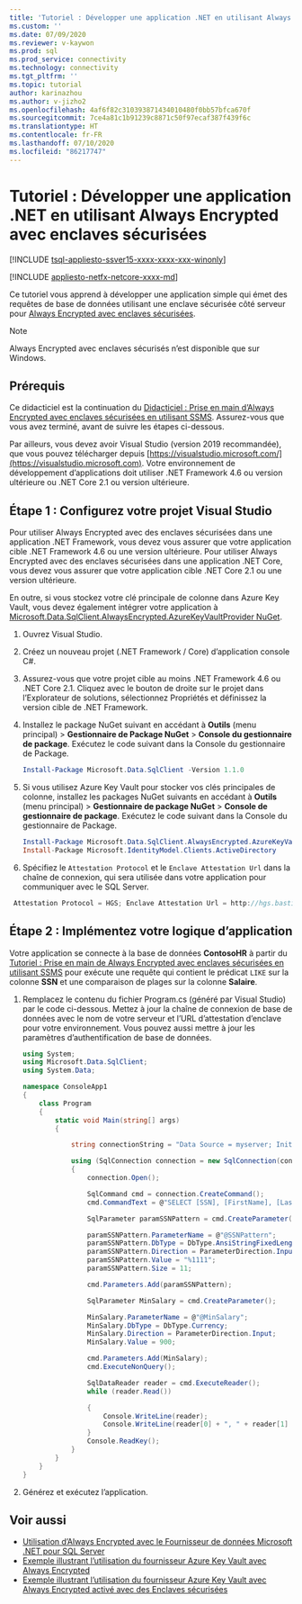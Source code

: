 ```yaml
---
title: 'Tutoriel : Développer une application .NET en utilisant Always Encrypted avec enclaves sécurisées | Microsoft Docs'
ms.custom: ''
ms.date: 07/09/2020
ms.reviewer: v-kaywon
ms.prod: sql
ms.prod_service: connectivity
ms.technology: connectivity
ms.tgt_pltfrm: ''
ms.topic: tutorial
author: karinazhou
ms.author: v-jizho2
ms.openlocfilehash: 4af6f82c310393871434010480f0bb57bfca670f
ms.sourcegitcommit: 7ce4a81c1b91239c8871c50f97ecaf387f439f6c
ms.translationtype: HT
ms.contentlocale: fr-FR
ms.lasthandoff: 07/10/2020
ms.locfileid: "86217747"
---
```

# <a name="tutorial-develop-a-net-application-using-always-encrypted-with-secure-enclaves"></a>Tutoriel : Développer une application .NET en utilisant Always Encrypted avec enclaves sécurisées

[!INCLUDE [tsql-appliesto-ssver15-xxxx-xxxx-xxx-winonly](../../../includes/tsql-appliesto-ssver15-xxxx-xxxx-xxx-winonly.md)]

[!INCLUDE [appliesto-netfx-netcore-xxxx-md](../../../includes/appliesto-netfx-netcore-xxxx-md.md)]

Ce tutoriel vous apprend à développer une application simple qui émet des requêtes de base de données utilisant une enclave sécurisée côté serveur pour [Always Encrypted avec enclaves sécurisées](../../../relational-databases/security/encryption/always-encrypted-enclaves.md).

> [!NOTE]
> Always Encrypted avec enclaves sécurisés n’est disponible que sur Windows.

## <a name="prerequisites"></a>Prérequis

Ce didacticiel est la continuation du [Didacticiel : Prise en main d’Always Encrypted avec enclaves sécurisées en utilisant SSMS](../../../relational-databases/security/tutorial-getting-started-with-always-encrypted-enclaves.md). Assurez-vous que vous avez terminé, avant de suivre les étapes ci-dessous.

Par ailleurs, vous devez avoir Visual Studio (version 2019 recommandée), que vous pouvez télécharger depuis [https://visualstudio.microsoft.com/](https://visualstudio.microsoft.com). Votre environnement de développement d’applications doit utiliser .NET Framework 4.6 ou version ultérieure ou .NET Core 2.1 ou version ultérieure.

## <a name="step-1-set-up-your-visual-studio-project"></a>Étape 1 : Configurez votre projet Visual Studio

Pour utiliser Always Encrypted avec des enclaves sécurisées dans une application .NET Framework, vous devez vous assurer que votre application cible .NET Framework 4.6 ou une version ultérieure. Pour utiliser Always Encrypted avec des enclaves sécurisées dans une application .NET Core, vous devez vous assurer que votre application cible .NET Core 2.1 ou une version ultérieure.

En outre, si vous stockez votre clé principale de colonne dans Azure Key Vault, vous devez également intégrer votre application à [Microsoft.Data.SqlClient.AlwaysEncrypted.AzureKeyVaultProvider NuGet](https://www.nuget.org/packages/Microsoft.Data.SqlClient.AlwaysEncrypted.AzureKeyVaultProvider).

1. Ouvrez Visual Studio.

2. Créez un nouveau projet (.NET Framework / Core) d’application console C\#.

3. Assurez-vous que votre projet cible au moins .NET Framework 4.6 ou .NET Core 2.1. Cliquez avec le bouton de droite sur le projet dans l’Explorateur de solutions, sélectionnez Propriétés et définissez la version cible de .NET Framework.

4. Installez le package NuGet suivant en accédant à **Outils** (menu principal) > **Gestionnaire de Package NuGet** > **Console du gestionnaire de package**. Exécutez le code suivant dans la Console du gestionnaire de Package.

   ```powershell
   Install-Package Microsoft.Data.SqlClient -Version 1.1.0
   ```

5. Si vous utilisez Azure Key Vault pour stocker vos clés principales de colonne, installez les packages NuGet suivants en accédant à **Outils** (menu principal) > **Gestionnaire de package NuGet** > **Console de gestionnaire de package**. Exécutez le code suivant dans la Console du gestionnaire de Package.

   ```powershell
   Install-Package Microsoft.Data.SqlClient.AlwaysEncrypted.AzureKeyVaultProvider -Version 1.0.0
   Install-Package Microsoft.IdentityModel.Clients.ActiveDirectory
   ```

6. Spécifiez le `Attestation Protocol` et le `Enclave Attestation Url` dans la chaîne de connexion, qui sera utilisée dans votre application pour communiquer avec le SQL Server.

  ```cs
   Attestation Protocol = HGS; Enclave Attestation Url = http://hgs.bastion.local/Attestation; Column Encryption Setting = Enabled
   ```

## <a name="step-2-implement-your-application-logic"></a>Étape 2 : Implémentez votre logique d’application

Votre application se connecte à la base de données **ContosoHR** à partir du [Tutoriel : Prise en main de Always Encrypted avec enclaves sécurisées en utilisant SSMS](../../../relational-databases/security/tutorial-getting-started-with-always-encrypted-enclaves.md) pour exécute une requête qui contient le prédicat `LIKE` sur la colonne **SSN** et une comparaison de plages sur la colonne **Salaire**.

1. Remplacez le contenu du fichier Program.cs (généré par Visual Studio) par le code ci-dessous. Mettez à jour la chaîne de connexion de base de données avec le nom de votre serveur et l’URL d’attestation d’enclave pour votre environnement. Vous pouvez aussi mettre à jour les paramètres d’authentification de base de données.

    ```cs
    using System;
    using Microsoft.Data.SqlClient;
    using System.Data;

    namespace ConsoleApp1
    {
        class Program
        {
            static void Main(string[] args)
            {

                string connectionString = "Data Source = myserver; Initial Catalog = ContosoHR; Column Encryption Setting = Enabled;Attestation Protocol = HGS; Enclave Attestation Url = http://hgs.bastion.local/Attestation; Integrated Security = true";

                using (SqlConnection connection = new SqlConnection(connectionString))
                {
                    connection.Open();

                    SqlCommand cmd = connection.CreateCommand();
                    cmd.CommandText = @"SELECT [SSN], [FirstName], [LastName], [Salary] FROM [dbo].[Employees] WHERE [SSN] LIKE @SSNPattern AND [Salary] > @MinSalary;";

                    SqlParameter paramSSNPattern = cmd.CreateParameter();

                    paramSSNPattern.ParameterName = @"@SSNPattern";
                    paramSSNPattern.DbType = DbType.AnsiStringFixedLength;
                    paramSSNPattern.Direction = ParameterDirection.Input;
                    paramSSNPattern.Value = "%1111";
                    paramSSNPattern.Size = 11;

                    cmd.Parameters.Add(paramSSNPattern);

                    SqlParameter MinSalary = cmd.CreateParameter();

                    MinSalary.ParameterName = @"@MinSalary";
                    MinSalary.DbType = DbType.Currency;
                    MinSalary.Direction = ParameterDirection.Input;
                    MinSalary.Value = 900;

                    cmd.Parameters.Add(MinSalary);
                    cmd.ExecuteNonQuery();

                    SqlDataReader reader = cmd.ExecuteReader();
                    while (reader.Read())

                    {
                        Console.WriteLine(reader);
                        Console.WriteLine(reader[0] + ", " + reader[1] + ", " + reader[2] + ", " + reader[3]);
                    }
                    Console.ReadKey();
                }
            }
        }
    }
    ```

2. Générez et exécutez l’application.

## <a name="see-also"></a>Voir aussi

- [Utilisation d’Always Encrypted avec le Fournisseur de données Microsoft .NET pour SQL Server](sqlclient-support-always-encrypted.md)
- [Exemple illustrant l’utilisation du fournisseur Azure Key Vault avec Always Encrypted](azure-key-vault-example.md)
- [Exemple illustrant l’utilisation du fournisseur Azure Key Vault avec Always Encrypted activé avec des Enclaves sécurisées](azure-key-vault-enclave-example.md)
